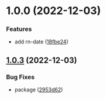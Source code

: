 # 1.0.0 (2022-12-03)


### Features

* add rn-date ([18fbe24](https://github.com/maxgfr/rn-date/commit/18fbe24d20bc13a9f487cdedce8f21ae9bcd78da))

## [1.0.3](https://github.com/maxgfr/typescript-boilerplate-package/compare/v1.0.2...v1.0.3) (2022-12-03)


### Bug Fixes

* package ([2953d62](https://github.com/maxgfr/typescript-boilerplate-package/commit/2953d622a8cd549cff9063403e310d3f6dd45272))
